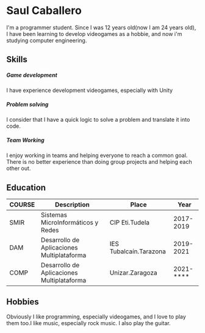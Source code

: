 # Saul Caballero

I'm a programmer student. Since I was 12 years old(now I am 24 years old), I have been learning to develop videogames as a hobbie, and now i'm studying computer engineering.

## Skills

##### Game development
I have experience development videogames, especially with Unity

##### Problem solving
I consider that I have a quick logic to solve a problem and translate it into code.

##### Team Working
I enjoy working in teams and helping everyone to reach a common goal. There is no better experience than doing group projects and helping each other out.

## Education
| COURSE | Description | Place | Year |
| ----------- | ----------- | ----------- | ----------- |
| SMIR | Sistemas MicroInformáticos y Redes | CIP Eti.Tudela | 2017-2019 |
| DAM | Desarrollo de Aplicaciones Multiplataforma | IES Tubalcaín.Tarazona| 2019-2021 |
| COMP | Desarrollo de Aplicaciones Multiplataforma | Unizar.Zaragoza | 2021-**** |

## Hobbies
Obviously I like programming, especially videogames, and I love to play them too.I like music, especially rock music. I also play the guitar.
